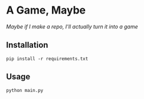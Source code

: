 # A Game, Maybe
*Maybe if I make a repo, I'll actually turn it into a game*

## Installation
`pip install -r requirements.txt`

## Usage
`python main.py`
